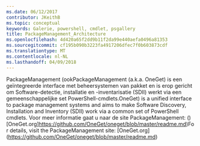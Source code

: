 ```yaml
---
ms.date: 06/12/2017
contributor: JKeithB
ms.topic: conceptual
keywords: Galerie, powershell, cmdlet, psgallery
title: PackageManagement_Architecture
ms.openlocfilehash: 4d420a65f2dd9b11f2da99e440aefa0496a81353
ms.sourcegitcommit: cf195b090b3223fa4917206dfec7f0b603873cdf
ms.translationtype: MT
ms.contentlocale: nl-NL
ms.lasthandoff: 04/09/2018
---
```

<span data-ttu-id="8335b-103">PackageManagement (ook</span><span class="sxs-lookup"><span data-stu-id="8335b-103">PackageManagement (a.k.a.</span></span> <span data-ttu-id="8335b-104">OneGet) is een geïntegreerde interface met beheersystemen van pakket en is erop gericht om Software-detectie, installatie en -inventarisatie (SDII) werkt via een gemeenschappelijke set PowerShell-cmdlets.</span><span class="sxs-lookup"><span data-stu-id="8335b-104">OneGet) is a unified interface to package management systems and aims to make Software Discovery, Installation and Inventory (SDII) work via a common set of PowerShell cmdlets.</span></span> <span data-ttu-id="8335b-105">Voor meer informatie gaat u naar de site PackageManagement: () [OneGet.org]https://github.com/OneGet/oneget/blob/master/readme.md)</span><span class="sxs-lookup"><span data-stu-id="8335b-105">For details, visit the PackageManagement site: [OneGet.org] (https://github.com/OneGet/oneget/blob/master/readme.md)</span></span>